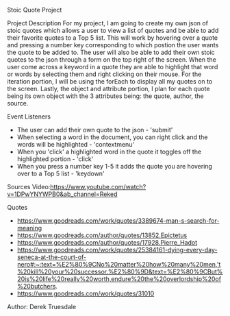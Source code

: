 Stoic Quote Project

Project Description
For my project, I am going to create my own json of stoic quotes which allows a user to view
a list of quotes and be able to add their favorite quotes to a Top 5 list. This will work by hovering over a quote and
pressing a number key corresponding to which postion the user wants the quote to be added to.
The user will also be able to add their own stoic quotes to the json through a form on the top right of the screen.
When the user come across a keyword in a quote they are able to highlight that word or words by selecting them and right clicking on their mouse. 
For the iteration portion, I will be using the forEach to display all my quotes on to the screen. 
Lastly, the object and attribute portion, I plan for each quote being its own object with the 3 attributes being: the quote, author, the source.

Event Listeners
- The user can add their own quote to the json - 'submit'
- When selecting a word in the document, you can right click and the words will be highlighted - 'contextmenu'
- When you 'click' a highlighted word in the quote it toggles off the highlighted portion - 'click'
- When you press a number key 1-5 it adds the quote you are hovering over to a Top 5 list - 'keydown'

Sources
Video:https://www.youtube.com/watch?v=1DPwYNYWPB0&ab_channel=Reked

Quotes
- https://www.goodreads.com/work/quotes/3389674-man-s-search-for-meaning
- https://www.goodreads.com/author/quotes/13852.Epictetus
- https://www.goodreads.com/author/quotes/17928.Pierre_Hadot
- https://www.goodreads.com/work/quotes/25384161-dying-every-day-seneca-at-the-court-of-nero#:~:text=%E2%80%9CNo%20matter%20how%20many%20men,'t%20kill%20your%20successor.%E2%80%9D&text=%E2%80%9CBut%20is%20life%20really%20worth,endure%20the%20overlordship%20of%20butchers. 
- https://www.goodreads.com/work/quotes/31010 

Author: Derek Truesdale
